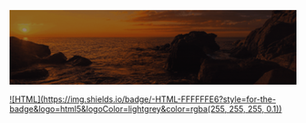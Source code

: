 ![Animação de Digitação](media/Cabeçalho.gif)


[![HTML](https://img.shields.io/badge/-HTML-FFFFFFE6?style=for-the-badge&logo=html5&logoColor=lightgrey&color=rgba(255, 255, 255, 0.1))](#)













